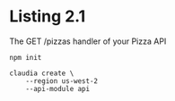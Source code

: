 # Listing 2.1
The GET /pizzas handler of your Pizza API
<br>

```
npm init

claudia create \
    --region us-west-2
    --api-module api
```
